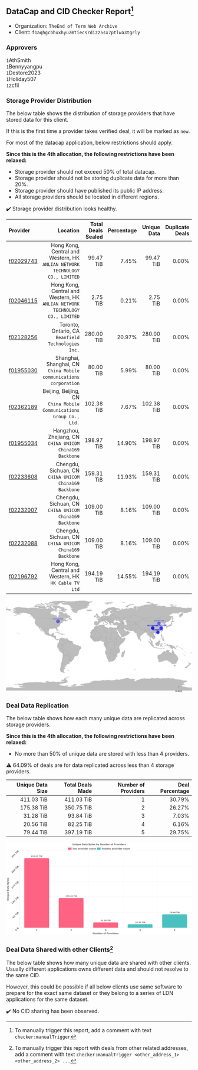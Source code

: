## DataCap and CID Checker Report[^1]
 - Organization: `TheEnd of Term Web Archive`
 - Client: `f1aqhgcbhuxhyu2mtiecsrdizz5sx7ptlwa3tgrly`
### Approvers
`1`AthSmith<br/>`1`Bennyyangpu<br/>`1`Destore2023<br/>`1`Holiday507<br/>`1`zcfil

### Storage Provider Distribution
The below table shows the distribution of storage providers that have stored data for this client.

If this is the first time a provider takes verified deal, it will be marked as `new`.

For most of the datacap application, below restrictions should apply.

**Since this is the 4th allocation, the following restrictions have been relaxed:**
 - Storage provider should not exceed 50% of total datacap.
 - Storage provider should not be storing duplicate data for more than 20%.
 - Storage provider should have published its public IP address.
 - All storage providers should be located in different regions.

✔️ Storage provider distribution looks healthy.

| Provider                                              |                                                                        Location | Total Deals Sealed | Percentage | Unique Data | Duplicate Deals |
| :---------------------------------------------------- | ------------------------------------------------------------------------------: | -----------------: | ---------: | ----------: | --------------: |
| [f02029743](https://filfox.info/en/address/f02029743) | Hong Kong, Central and Western, HK<br/>`ANLIAN NETWORK TECHNOLOGY CO., LIMITED` |          99.47 TiB |      7.45% |   99.47 TiB |           0.00% |
| [f02046115](https://filfox.info/en/address/f02046115) | Hong Kong, Central and Western, HK<br/>`ANLIAN NETWORK TECHNOLOGY CO., LIMITED` |           2.75 TiB |      0.21% |    2.75 TiB |           0.00% |
| [f02128256](https://filfox.info/en/address/f02128256) |                          Toronto, Ontario, CA<br/>`Beanfield Technologies Inc.` |         280.00 TiB |     20.97% |  280.00 TiB |           0.00% |
| [f01955030](https://filfox.info/en/address/f01955030) |            Shanghai, Shanghai, CN<br/>`China Mobile communications corporation` |          80.00 TiB |      5.99% |   80.00 TiB |           0.00% |
| [f02362189](https://filfox.info/en/address/f02362189) |          Beijing, Beijing, CN<br/>`China Mobile Communications Group Co., Ltd.` |         102.38 TiB |      7.67% |  102.38 TiB |           0.00% |
| [f01955034](https://filfox.info/en/address/f01955034) |                     Hangzhou, Zhejiang, CN<br/>`CHINA UNICOM China169 Backbone` |         198.97 TiB |     14.90% |  198.97 TiB |           0.00% |
| [f02233608](https://filfox.info/en/address/f02233608) |                       Chengdu, Sichuan, CN<br/>`CHINA UNICOM China169 Backbone` |         159.31 TiB |     11.93% |  159.31 TiB |           0.00% |
| [f02232007](https://filfox.info/en/address/f02232007) |                       Chengdu, Sichuan, CN<br/>`CHINA UNICOM China169 Backbone` |         109.00 TiB |      8.16% |  109.00 TiB |           0.00% |
| [f02232088](https://filfox.info/en/address/f02232088) |                       Chengdu, Sichuan, CN<br/>`CHINA UNICOM China169 Backbone` |         109.00 TiB |      8.16% |  109.00 TiB |           0.00% |
| [f02196792](https://filfox.info/en/address/f02196792) |                        Hong Kong, Central and Western, HK<br/>`HK Cable TV Ltd` |         194.19 TiB |     14.55% |  194.19 TiB |           0.00% |

<img src="https://raw.githubusercontent.com/data-preservation-programs/filplus-checker-assets/main/filecoin-project/filecoin-plus-large-datasets/issues/2078/1692300162870.png"/>

### Deal Data Replication
The below table shows how each many unique data are replicated across storage providers.


**Since this is the 4th allocation, the following restrictions have been relaxed:**
- No more than 50% of unique data are stored with less than 4 providers.

⚠️ 64.09% of deals are for data replicated across less than 4 storage providers.

| Unique Data Size | Total Deals Made | Number of Providers | Deal Percentage |
| ---------------: | ---------------: | ------------------: | --------------: |
|       411.03 TiB |       411.03 TiB |                   1 |          30.79% |
|       175.38 TiB |       350.75 TiB |                   2 |          26.27% |
|        31.28 TiB |        93.84 TiB |                   3 |           7.03% |
|        20.56 TiB |        82.25 TiB |                   4 |           6.16% |
|        79.44 TiB |       397.19 TiB |                   5 |          29.75% |

<img src="https://raw.githubusercontent.com/data-preservation-programs/filplus-checker-assets/main/filecoin-project/filecoin-plus-large-datasets/issues/2078/1692300164141.png"/>

### Deal Data Shared with other Clients[^3]
The below table shows how many unique data are shared with other clients.
Usually different applications owns different data and should not resolve to the same CID.

However, this could be possible if all below clients use same software to prepare for the exact same dataset or they belong to a series of LDN applications for the same dataset.

✔️ No CID sharing has been observed.

[^1]: To manually trigger this report, add a comment with text `checker:manualTrigger`

[^2]: Deals from those addresses are combined into this report as they are specified with `checker:manualTrigger`

[^3]: To manually trigger this report with deals from other related addresses, add a comment with text `checker:manualTrigger <other_address_1> <other_address_2> ...`
